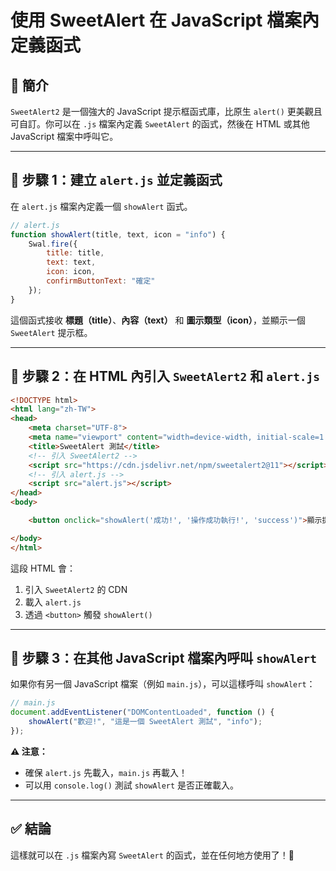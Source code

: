 # 使用 SweetAlert 在 JavaScript 檔案內定義函式

## 📌 簡介
`SweetAlert2` 是一個強大的 JavaScript 提示框函式庫，比原生 `alert()` 更美觀且可自訂。你可以在 `.js` 檔案內定義 `SweetAlert` 的函式，然後在 HTML 或其他 JavaScript 檔案中呼叫它。

---

## 📝 **步驟 1：建立 `alert.js` 並定義函式**

在 `alert.js` 檔案內定義一個 `showAlert` 函式。

```javascript
// alert.js
function showAlert(title, text, icon = "info") {
    Swal.fire({
        title: title,
        text: text,
        icon: icon,
        confirmButtonText: "確定"
    });
}
```

這個函式接收 **標題（title）**、**內容（text）** 和 **圖示類型（icon）**，並顯示一個 `SweetAlert` 提示框。

---

## 📝 **步驟 2：在 HTML 內引入 `SweetAlert2` 和 `alert.js`**

```html
<!DOCTYPE html>
<html lang="zh-TW">
<head>
    <meta charset="UTF-8">
    <meta name="viewport" content="width=device-width, initial-scale=1.0">
    <title>SweetAlert 測試</title>
    <!-- 引入 SweetAlert2 -->
    <script src="https://cdn.jsdelivr.net/npm/sweetalert2@11"></script>
    <!-- 引入 alert.js -->
    <script src="alert.js"></script>
</head>
<body>

    <button onclick="showAlert('成功!', '操作成功執行!', 'success')">顯示提示</button>

</body>
</html>
```

這段 HTML 會：
1. 引入 `SweetAlert2` 的 CDN
2. 載入 `alert.js`
3. 透過 `<button>` 觸發 `showAlert()`

---

## 📝 **步驟 3：在其他 JavaScript 檔案內呼叫 `showAlert`**

如果你有另一個 JavaScript 檔案（例如 `main.js`），可以這樣呼叫 `showAlert`：

```javascript
// main.js
document.addEventListener("DOMContentLoaded", function () {
    showAlert("歡迎!", "這是一個 SweetAlert 測試", "info");
});
```

**⚠️ 注意：**
- 確保 `alert.js` 先載入，`main.js` 再載入！
- 可以用 `console.log()` 測試 `showAlert` 是否正確載入。

---

## ✅ **結論**
這樣就可以在 `.js` 檔案內寫 `SweetAlert` 的函式，並在任何地方使用了！🚀

